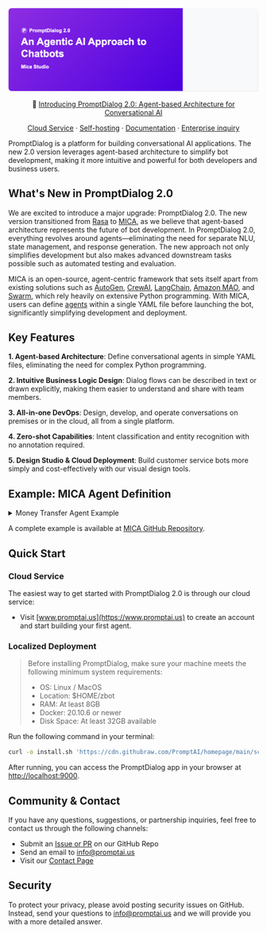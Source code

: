<p align="center">
  <img src="./image/main.png" alt="PromptDialog 2.0" style="max-width: 100%;">
</p>

<p align="center">
  📌 <a href="https://www.promptai.us">Introducing PromptDialog 2.0: Agent-based Architecture for Conversational AI</a>
</p>

<p align="center">
  <a href="https://www.promptai.us">Cloud Service</a> ·
  <a href="#localized-deployment">Self-hosting</a> ·
  <a href="https://doc.promptai.us">Documentation</a> ·
  <a href="mailto:info@promptai.us">Enterprise inquiry</a>
</p>

PromptDialog is a platform for building conversational AI applications. The new 2.0 version leverages agent-based architecture to simplify bot development, making it more intuitive and powerful for both developers and business users.

## What's New in PromptDialog 2.0

We are excited to introduce a major upgrade: PromptDialog 2.0. The new version transitioned from [Rasa](https://github.com/RasaHQ/rasa) to [MICA](https://mica-labs.github.io/), as we believe that agent-based architecture represents the future of bot development. In PromptDialog 2.0, everything revolves around agents—eliminating the need for separate NLU, state management, and response generation. The new approach not only simplifies development but also makes advanced downstream tasks possible such as automated testing and evaluation.

MICA is an open-source, agent-centric framework that sets itself apart from existing solutions such as [AutoGen](https://github.com/microsoft/autogen), [CrewAI](https://github.com/crewAIInc/crewAI), [LangChain](https://github.com/langchain-ai/langchain), [Amazon MAO](https://github.com/awslabs/multi-agent-orchestrator), and [Swarm](https://github.com/openai/swarm), which rely heavily on extensive Python programming. With MICA, users can define [agents](https://mica-labs.github.io/docs/concepts/agent/) within a single YAML file before launching the bot, significantly simplifying development and deployment.

## Key Features

**1. Agent-based Architecture**:
Define conversational agents in simple YAML files, eliminating the need for complex Python programming.

**2. Intuitive Business Logic Design**:
Dialog flows can be described in text or drawn explicitly, making them easier to understand and share with team members.

**3. All-in-one DevOps**:
Design, develop, and operate conversations on premises or in the cloud, all from a single platform.

**4. Zero-shot Capabilities**:
Intent classification and entity recognition with no annotation required.

**5. Design Studio & Cloud Deployment**:
Build customer service bots more simply and cost-effectively with our visual design tools.

## Example: MICA Agent Definition

<details>
  <summary>Money Transfer Agent Example</summary>

```yaml
transfer_money:
  type: llm agent
  description: This is an agent for transfer money request.
  prompt: "You are a smart agent for handling transferring money request. When user ask for transferring money, it is necessary to sequentially collect the recipient's information and the transfer amount. Then, the function \"validate_account_funds\" should be called to check whether the account balance is sufficient to cover the transfer. If the balance is insufficient, it should return to the step of requesting the transfer amount. Finally, before proceeding with the transfer, confirm with the user whether the transfer should be made and then call \"submit_transaction\"."
  args:
    - recipient
    - amount_of_money
  uses:
    - validate_account_funds
    - submit_transaction

meta:
  type: ensemble agent
  description: You can select an agent to response user's question.
  contain:
    - transfer_money
  fallback: default
  steps:
    - call: transfer_money
  exit:
    - policy: "After 5 seconds, give a closure prompt: Is there anything else I can help you with?  After another 30 seconds, then leave."

main:
  steps:
    - call: meta
```
</details>

A complete example is available at [MICA GitHub Repository](https://github.com/Mica-labs/MICA/tree/main/examples/transfer_money).

## Quick Start

### Cloud Service
The easiest way to get started with PromptDialog 2.0 is through our cloud service:
- Visit [www.promptai.us](https://www.promptai.us) to create an account and start building your first agent.

### Localized Deployment

> Before installing PromptDialog, make sure your machine meets the following minimum system requirements:
>
> - OS: Linux / MacOS
> - Location: $HOME/zbot
> - RAM: At least 8GB
> - Docker: 20.10.6 or newer
> - Disk Space: At least 32GB available

Run the following command in your terminal:

```bash
curl -o install.sh 'https://cdn.githubraw.com/PromptAI/homepage/main/scripts/install_en.sh' && chmod +x install.sh && ./install.sh
```

After running, you can access the PromptDialog app in your browser at [http://localhost:9000](http://localhost:9000).

## Community & Contact

If you have any questions, suggestions, or partnership inquiries, feel free to contact us through the following channels:
- Submit an [Issue or PR](https://github.com/PromptAI/promptdialog) on our GitHub Repo
- Send an email to [info@promptai.us](mailto:info@promptai.us)
- Visit our [Contact Page](https://www.promptai.us/en/contact/)

## Security

To protect your privacy, please avoid posting security issues on GitHub. Instead, send your questions to [info@promptai.us](mailto:info@promptai.us) and we will provide you with a more detailed answer.